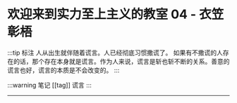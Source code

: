 # 欢迎来到实力至上主义的教室 04 - 衣笠彰梧

:::tip 标注
人从出生就伴随着谎言。人已经彻底习惯撒谎了。
如果有不撒谎的人存在的话，那个存在本身就是谎言。作为人来说，谎言是斩也斩不断的关系。善意的谎言也好，谎言的本质是不会改变的。
:::

:::warning 笔记
[[tag]] 谎言
:::

---

